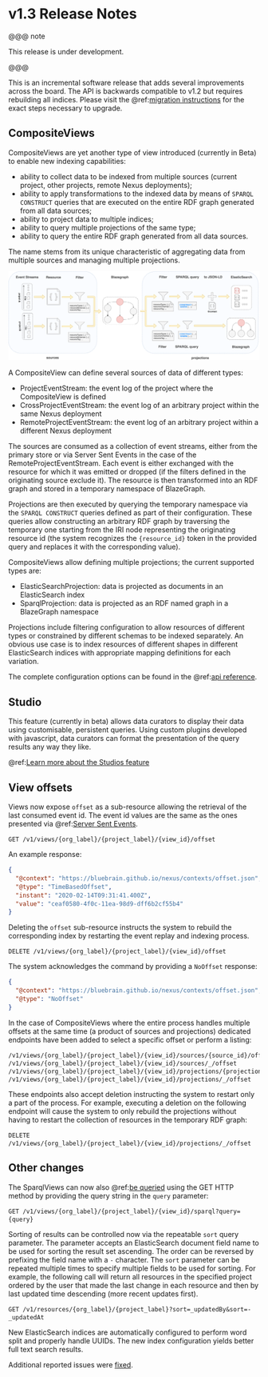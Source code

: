 # v1.3 Release Notes

@@@ note

This release is under development.

@@@

This is an incremental software release that adds several improvements across the board. The API is backwards
compatible to v1.2 but requires rebuilding all indices. Please visit the @ref:[migration instructions](v1.2-to-v1.3-migration.md)
for the exact steps necessary to upgrade.

## CompositeViews

CompositeViews are yet another type of view introduced (currently in Beta) to enable new indexing capabilities:

- ability to collect data to be indexed from multiple sources (current project, other projects, remote Nexus
  deployments);
- ability to apply transformations to the indexed data by means of `SPARQL CONSTRUCT` queries that are executed on the
  entire RDF graph generated from all data sources;
- ability to project data to multiple indices;
- ability to query multiple projections of the same type;
- ability to query the entire RDF graph generated from all data sources.

The name stems from its unique characteristic of aggregating data from multiple sources and managing multiple
projections.

[![CompositeView pipeline](../api/current/assets/views/compositeview_pipeline.png "CompositeView pipeline")](../api/current/assets/views/compositeview_pipeline.png)

A CompositeView can define several sources of data of different types:

- ProjectEventStream: the event log of the project where the CompositeView is defined
- CrossProjectEventStream: the event log of an arbitrary project within the same Nexus deployment
- RemoteProjectEventStream: the event log of an arbitrary project within a different Nexus deployment

The sources are consumed as a collection of event streams, either from the primary store or via Server Sent Events in
the case of the RemoteProjectEventStream. Each event is either exchanged with the resource for which it was emitted
or dropped (if the filters defined in the originating source exclude it). The resource is then transformed into an
RDF graph and stored in a temporary namespace of BlazeGraph.

Projections are then executed by querying the temporary namespace via the `SPARQL CONSTRUCT` queries defined as part of
their configuration. These queries allow constructing an arbitrary RDF graph by traversing the temporary one starting
from the IRI node representing the originating resource id (the system recognizes the `{resource_id}` token in the
provided query and replaces it with the corresponding value).

CompositeViews allow defining multiple projections; the current supported types are:

- ElasticSearchProjection: data is projected as documents in an ElasticSearch index
- SparqlProjection: data is projected as an RDF named graph in a BlazeGraph namespace

Projections include filtering configuration to allow resources of different types or constrained by different schemas to
be indexed separately. An obvious use case is to index resources of different shapes in different ElasticSearch indices
with appropriate mapping definitions for each variation.

The complete configuration options can be found in the @ref:[api reference](../api/current/kg/views/composite-view-api.md).

## Studio

This feature (currently in beta) allows data curators to display their data using customisable, persistent queries. Using custom plugins developed with javascript, data curators can format the presentation of the query results any way they like.

@ref:[Learn more about the Studios feature](../nexus-web/studio/index.md)

## View offsets

Views now expose `offset` as a sub-resource allowing the retrieval of the last consumed event id. The event id values
are the same as the ones presented via @ref:[Server Sent Events](../api/current/kg/kg-resources-api.md#resources-server-sent-events).

```
GET /v1/views/{org_label}/{project_label}/{view_id}/offset
```

An example response:

```json
{
  "@context": "https://bluebrain.github.io/nexus/contexts/offset.json",
  "@type": "TimeBasedOffset",
  "instant": "2020-02-14T09:31:41.400Z",
  "value": "ceaf0580-4f0c-11ea-98d9-dff6b2cf55b4"
}
```

Deleting the `offset` sub-resource instructs the system to rebuild the corresponding index by restarting the event
replay and indexing process.

```
DELETE /v1/views/{org_label}/{project_label}/{view_id}/offset
```

The system acknowledges the command by providing a `NoOffset` response:

```json
{
  "@context": "https://bluebrain.github.io/nexus/contexts/offset.json",
  "@type": "NoOffset"
}
```

In the case of CompositeViews where the entire process handles multiple offsets at the same time (a product of sources
and projections) dedicated endpoints have been added to select a specific offset or perform a listing:

```
/v1/views/{org_label}/{project_label}/{view_id}/sources/{source_id}/offset
/v1/views/{org_label}/{project_label}/{view_id}/sources/_/offset
/v1/views/{org_label}/{project_label}/{view_id}/projections/{projection_id}/offset
/v1/views/{org_label}/{project_label}/{view_id}/projections/_/offset
```

These endpoints also accept deletion instructing the system to restart only a part of the process. For example,
executing a deletion on the following endpoint will cause the system to only rebuild the projections without having to
restart the collection of resources in the temporary RDF graph:

```
DELETE /v1/views/{org_label}/{project_label}/{view_id}/projections/_/offset
```

## Other changes

The SparqlViews can now also @ref:[be queried](../api/current/kg/views/sparql-view-api.md#sparql-query) using the GET
HTTP method by providing the query string in the `query` parameter:

```
GET /v1/views/{org_label}/{project_label}/{view_id}/sparql?query={query}
```

Sorting of results can be controlled now via the repeatable `sort` query parameter. The parameter accepts an
ElasticSearch document field name to be used for sorting the result set ascending. The order can be reversed by
prefixing the field name with a `-` character. The `sort` parameter can be repeated multiple times to specify multiple
fields to be used for sorting. For example, the following call will return all resources in the specified project
ordered by the user that made the last change in each resource and then by last updated time descending (more recent
updates first).

```
GET /v1/resources/{org_label}/{project_label}?sort=_updatedBy&sort=-_updatedAt
```

New ElasticSearch indices are automatically configured to perform word split and properly handle UUIDs. The new
index configuration yields better full text search results.

Additional reported issues were [fixed](https://github.com/BlueBrain/nexus/issues?q=is%3Aissue+milestone%3Av1.3.0+is%3Aclosed+label%3Abug).
